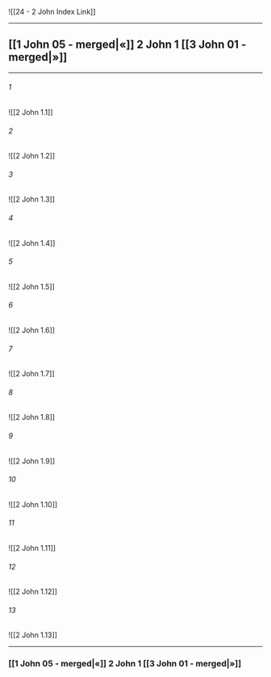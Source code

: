 ![[24 - 2 John Index Link]]

---
##  [[1 John 05 - merged|«]] 2 John 1 [[3 John 01 - merged|»]]

---

###### 1
![[2 John 1.1]] 

###### 2
![[2 John 1.2]] 

###### 3
![[2 John 1.3]] 

###### 4
![[2 John 1.4]]

###### 5 
![[2 John 1.5]] 

###### 6
![[2 John 1.6]] 

###### 7
![[2 John 1.7]] 

###### 8
![[2 John 1.8]] 

###### 9
![[2 John 1.9]] 

###### 10
![[2 John 1.10]] 

###### 11
![[2 John 1.11]] 

###### 12
![[2 John 1.12]]

###### 13
![[2 John 1.13]] 


---
###  [[1 John 05 - merged|«]] 2 John 1 [[3 John 01 - merged|»]]